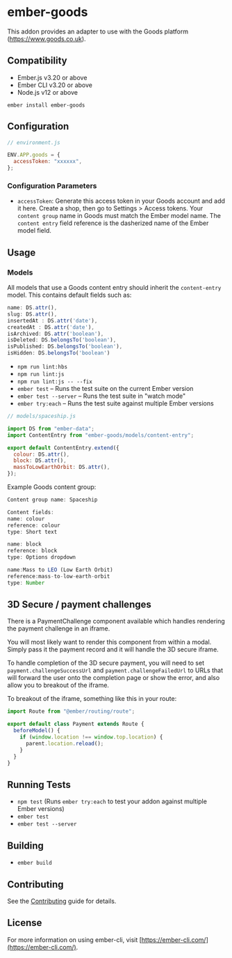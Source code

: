 # ember-goods

This addon provides an adapter to use with the Goods platform (https://www.goods.co.uk).

## Compatibility

* Ember.js v3.20 or above
* Ember CLI v3.20 or above
* Node.js v12 or above

```
ember install ember-goods
```

## Configuration

```js
// environment.js

ENV.APP.goods = {
  accessToken: "xxxxxx",
};
```

### Configuration Parameters

- `accessToken`: Generate this access token in your Goods account and add it here.
  Create a shop, then go to Settings > Access tokens.
  Your `content group` name in Goods must match the Ember model name.
  The `content entry` field reference is the dasherized name of the Ember model field.

## Usage

### Models

All models that use a Goods content entry should inherit the `content-entry` model. This contains default fields such as:

```js
name: DS.attr(),
slug: DS.attr(),
insertedAt : DS.attr('date'),
createdAt : DS.attr('date'),
isArchived: DS.attr('boolean'),
isDeleted: DS.belongsTo('boolean'),
isPublished: DS.belongsTo('boolean'),
isHidden: DS.belongsTo('boolean')
```

- `npm run lint:hbs`
- `npm run lint:js`
- `npm run lint:js -- --fix`
- `ember test` – Runs the test suite on the current Ember version
- `ember test --server` – Runs the test suite in "watch mode"
- `ember try:each` – Runs the test suite against multiple Ember versions

```js
// models/spaceship.js

import DS from "ember-data";
import ContentEntry from "ember-goods/models/content-entry";

export default ContentEntry.extend({
  colour: DS.attr(),
  block: DS.attr(),
  massToLowEarthOrbit: DS.attr(),
});
```

Example Goods content group:

```js
Content group name: Spaceship

Content fields:
name: colour
reference: colour
type: Short text

name: block
reference: block
type: Options dropdown

name:Mass to LEO (Low Earth Orbit)
reference:mass-to-low-earth-orbit
type: Number
```

## 3D Secure / payment challenges

There is a PaymentChallenge component available which handles rendering the payment challenge in an iframe.

You will most likely want to render this component from within a modal. Simply pass it the payment record and it will handle the 3D secure iframe.

To handle completion of the 3D secure payment, you will need to set `payment.challengeSuccessUrl` and `payment.challengeFailedUrl` to URLs that will forward the user onto the completion page or show the error, and also allow you to breakout of the iframe.

To breakout of the iframe, something like this in your route:

```js
import Route from "@ember/routing/route";

export default class Payment extends Route {
  beforeModel() {
    if (window.location !== window.top.location) {
      parent.location.reload();
    }
  }
}
```

## Running Tests

- `npm test` (Runs `ember try:each` to test your addon against multiple Ember versions)
- `ember test`
- `ember test --server`

## Building

- `ember build`

## Contributing

See the [Contributing](CONTRIBUTING.md) guide for details.

## License

For more information on using ember-cli, visit [https://ember-cli.com/](https://ember-cli.com/).
